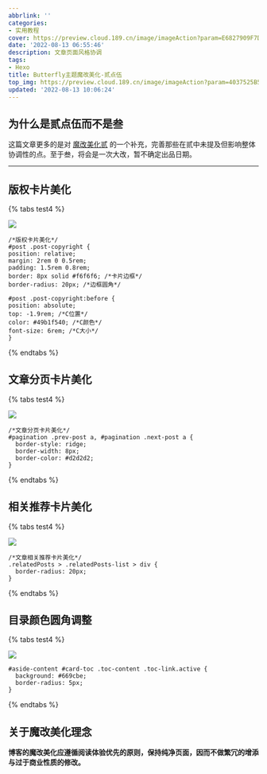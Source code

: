 ```yaml
---
abbrlink: ''
categories:
- 实用教程
cover: https://preview.cloud.189.cn/image/imageAction?param=E6827909F7D2C1714496455CF07B9C61818A0E8AD293B14F196D62222960E233BEDBD7834EFBA29A609FAC8E33472F42D0075044E4737F87314764386D29C29A7A1063BDFDDC0746B16BADC0DFDD51C6B0E9241DA117DCD44C41F776AAEF157A55673BAAC5D6859FD9394D46D5AF1772
date: '2022-08-13 06:55:46'
description: 文章页面风格协调
tags:
- Hexo
title: Butterfly主题魔改美化-贰点伍
top_img: https://preview.cloud.189.cn/image/imageAction?param=4037525B5116A9E3A21832EF9B312D9D162FE4822D76482C36C3F59A1B9C9109FC52161B154221F75349C436842C39BEF16E2169E6A1B618734DAF99333BF2B3E757E6C29DDEEED054353664B03579C0DA901557A5B360D45E7C20F70BA6FA9A721A94D780CD50549516F4D4D647B719
updated: '2022-08-13 10:06:24'
---  
```

## 为什么是贰点伍而不是叁

这篇文章更多的是对 [魔改美化贰](https://www.eacls.top/posts/286b8081/) 的一个补充，完善那些在贰中未提及但影响整体协调性的点。至于叁，将会是一次大改，暂不确定出品日期。

---

## 版权卡片美化

{% tabs test4 %}

<!-- tab 预览 -->

**![](https://preview.cloud.189.cn/image/imageAction?param=B7A74D3AA9F50ADAE2304E338439F734DB5C1331A769E36A7C64A5527CFDEF2DF06F00CBBA11032D26A778752F8588F767C775CF5A135970E50C023785616B0EF70FD8CC103544E4A4326212C63F4CE93E386DFB928F5DD262F49E31681AE2E2E98AE84454777B2EEE9616031BCBF624)**

<!-- endtab -->

<!-- tab 源码 -->

```
/*版权卡片美化*/
#post .post-copyright {
position: relative;
margin: 2rem 0 0.5rem;
padding: 1.5rem 0.8rem;
border: 8px solid #f6f6f6; /*卡片边框*/
border-radius: 20px; /*边框圆角*/

#post .post-copyright:before {
position: absolute;
top: -1.9rem; /*C位置*/
color: #49b1f540; /*C颜色*/
font-size: 6rem; /*C大小*/
}
```

<!-- endtab -->

{% endtabs %}

## 文章分页卡片美化

{% tabs test4 %}

<!-- tab 预览 -->

**![](https://preview.cloud.189.cn/image/imageAction?param=D78AB1A5F8FC66E257AFE6E64B129DA7E13DD8E09A45A9C85455AC40935BB65B966A6880729B1DB8A02DC49669616828478E2ADA87E6DA42F9CB5035356EBB4605FD08C9931113F93A0B982C01A7DC3E8A085AD9454B2A8507D9299663E81F7DCA4C0904723CC2ABFD9B3DB697872D81)**

<!-- endtab -->

<!-- tab 源码 -->

```
/*文章分页卡片美化*/
#pagination .prev-post a, #pagination .next-post a {
  border-style: ridge;
  border-width: 8px;
  border-color: #d2d2d2;
}
```

<!-- endtab -->

{% endtabs %}

## 相关推荐卡片美化

{% tabs test4 %}

<!-- tab 预览 -->

**![](https://preview.cloud.189.cn/image/imageAction?param=BD13D26372330F6914FEE143742FB4A3797D5968F9AA12FE3CA335E19B113C7C762D1BF057AC4523A1884A56A7A5A7B73E5419E43A21373C2138E0A96B342E9BC33723B5919D7895E8783E8BC575A14B66BBE63B4B130335359A22ABFFFF21761CD0C5473A5CD07C0904D58518E24F5E)**

<!-- endtab -->

<!-- tab 源码 -->

```
/*文章相关推荐卡片美化*/
.relatedPosts > .relatedPosts-list > div {
  border-radius: 20px;
}
```

<!-- endtab -->

{% endtabs %}

## 目录颜色圆角调整

{% tabs test4 %}

<!-- tab 预览 -->

**![](https://preview.cloud.189.cn/image/imageAction?param=D4845D7B6E4D387FB54F9DDEC6589D0662D3F6D273E796BCB76757BA19606A240B6A3A54088BE5023D5D4EF7F305DA8B117AB291B018C80DABFF2FAAC8425CDC5654CE40EFDD6C8EE502E99771F04E107523122BD664D2804E9DF481283D88D04E6224F08579124015A3F5E78277624E)**

<!-- endtab -->

<!-- tab 源码 -->

```
#aside-content #card-toc .toc-content .toc-link.active {
  background: #669cbe;
  border-radius: 5px;
}
```

<!-- endtab -->

{% endtabs %}

## 关于魔改美化理念

**博客的魔改美化应遵循阅读体验优先的原则，保持纯净页面，因而不做繁冗的增添与过于商业性质的修改。**

